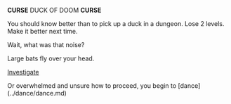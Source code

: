 ******CURSE******
DUCK OF DOOM
******CURSE******

You should know better than to pick up a duck in a dungeon. Lose 2 levels.
Make it better next time.

Wait, what was that noise?

Large bats fly over your head.

[Investigate](../cave/cave.md)

Or overwhelmed and unsure how to proceed, you begin to [dance] (../dance/dance.md)